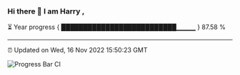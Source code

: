 ### Hi there 👋 I am Harry , 

⏳ Year progress { ██████████████████████████▁▁▁▁ } 87.58 %

---

⏰ Updated on Wed, 16 Nov 2022 15:50:23 GMT

![Progress Bar CI](https://github.com/duykhang68/duykhang68/workflows/Progress%20Bar%20CI/badge.svg)
